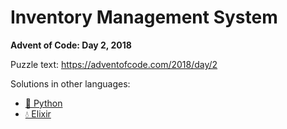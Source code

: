 # Inventory Management System

**Advent of Code: Day 2, 2018**

Puzzle text: <https://adventofcode.com/2018/day/2>

Solutions in other languages:

- [🐍 Python](../../../../python/2018/02_inventory_management_system)
- [💧 Elixir](../../../../elixir/lib/2018/02_inventory_management_system)
